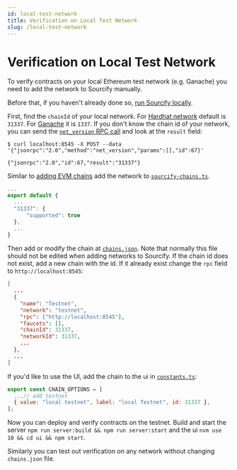 ```yaml
---
id: local-test-network
title: Verification on Local Test Network
slug: /local-test-network
---
```


# Verification on Local Test Network

To verify contracts on your local Ethereum test network (e.g. Ganache) you need to add the network to Sourcify manually.

Before that, if you haven't already done so, [run Sourcify locally](/docs/run-locally).

First, find the `chainId` of your local network. For [Hardhat network](https://hardhat.org/hardhat-network/reference/#chainid) default is `31337`. For [Ganache](https://github.com/trufflesuite/ganache) it is `1337`. If you don't know the chain id of your network, you can send the [`net_version` RPC call](https://eth.wiki/json-rpc/API#net_version) and look at the `result` field:

```
$ curl localhost:8545 -X POST --data '{"jsonrpc":"2.0","method":"net_version","params":[],"id":67}'

{"jsonrpc":"2.0","id":67,"result":"31337"}
```

Similar to [adding EVM chains](/docs/chain-support) add the network to [`sourcify-chains.ts`](https://github.com/ethereum/sourcify/blob/master/services/core/src/sourcify-chains.ts).

```js
...
export default {
  ...
  "31337": {
      "supported": true
  },
  ...
}
```

Then add or modify the chain at [`chains.json`](https://github.com/ethereum/sourcify/blob/master/services/core/src/chains.json). Note that normally this file should not be edited when adding networks to Sourcify. If the chain id does not exist, add a new chain with the id. If it already exist change the `rpc` field to `http://localhost:8545`:

```json
[
  ...
  {
    "name": "Testnet",
    "network": "testnet",
    "rpc": ["http://localhost:8545"],
    "faucets": [],
    "chainId": 31337,
    "networkId": 31337,
    ...
  },
  ...
]

```

If you'd like to use the UI, add the chain to the ui in [`constants.ts`](https://github.com/ethereum/sourcify/blob/master/ui/src/common/constants.ts):

```js
export const CHAIN_OPTIONS = [
  ...// add testnet
  { value: "local testnet", label: "local Testnet", id: 31337 },
];
```

Now you can deploy and verify contracts on the testnet. Build and start the server `npm run server:build && npm run server:start` and the ui `nvm use 10 && cd ui && npm start`.

Similarly you can test out verification on any network without changing `chains.json` file.
